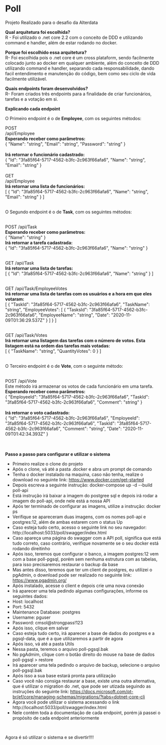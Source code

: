 # Poll

Projeto Realizado para o desafio da Alterdata

<b>Qual arquitetura foi escolhida?</b><br/>
R - Foi utilizado o .net core 2.2 com o conceito de DDD e utilizando command e handler, além de estar rodando no docker.

<b>Porque foi escolhido essa arquitetura?</b><br/>
R- Foi escolhida pois o .net core é um cross plataform, sendo facilmente colocado junto ao docker em qualquer ambiente, além do conceito de DDD utilizando command e handler, separando cada responsabilidade, dando facil entendimento e manutenção do código, bem como seu ciclo de vida facilmente utilizável.

<b>Quais endpoints foram desenvolvidos?</b><br/>
R- Foram criados três endpoints para a finalidade de criar funcionários, tarefas e a votação em si.

<b>Explicando cada endpoint</b>

O Primeiro endpoint é o de <b>Employee</b>, com os seguintes métodos:<br/>

POST<br/>
/api/Employee <br/>
<b>Esperando receber como parâmetros:</b><br/>
{
  "Name": "string",
  "Email": "string",
  "Password": "string"
}
<br/><br/>
<b>Irá retornar o funcionário cadastrado:</b>
<br/>
{
  "Id": "3fa85f64-5717-4562-b3fc-2c963f66afa6",
  "Name": "string",
  "Email": "string"
}
<br/><br/>
GET<br/>
/api/Employee<br/>
<b>Irá retornar uma lista de funcionários:</b><br/>
[
  {
    "Id": "3fa85f64-5717-4562-b3fc-2c963f66afa6",
    "Name": "string",
    "Email": "string"
  }
]
<br/><br/>

O Segundo endpoint é o de <b>Task</b>, com os seguintes métodos:<br/><br/>

POST
/api/Task <br />
<b>Esperando receber como parâmetros:</b><br/>
{
  "Name": "string"
}<br/>
<b>Irá retornar a tarefa cadastrada:</b>
<br/>
{
  "Id": "3fa85f64-5717-4562-b3fc-2c963f66afa6",
  "Name": "string"
}
<br/><br/>

GET
/api/Task<br/>
<b>Irá retornar uma lista de tarefas:</b><br/>
[
  {
    "Id": "3fa85f64-5717-4562-b3fc-2c963f66afa6",
    "Name": "string"
  }
]
<br/><br/>

GET
/api/Task/EmployeeVotes <br/>
<b>Irá retornar uma lista de tarefas com os usuários e a hora em que eles votaram:</b><br/>
[
  {
    "TaskId": "3fa85f64-5717-4562-b3fc-2c963f66afa6",
    "TaskName": "string",
    "EmployeeVotes": [
      {
        "TasksId": "3fa85f64-5717-4562-b3fc-2c963f66afa6",
        "EmployeeName": "string",
        "Date": "2020-11-09T01:36:29.537Z"
      }
    ]
  }
]
<br/><br/>

GET
/api/Task/Votes <br/>
<b>Irá retornar uma listagem das tarefas com o número de votos. Esta listagem está na ordem das tarefas mais votadas:</b><br/>
[
  {
    "TaskName": "string",
    "QuantityVotes": 0
  }
]
<br/><br/>

O Terceiro endpoint é o de <b>Vote</b>, com o seguinte método:<br/><br/>

POST
/api/Vote <br/>
Este método irá armazenar os votos de cada funcionário em uma tarefa.<br/>
<b>Esperando receber como parâmetros:</b><br/>
{
  "EmployeeId": "3fa85f64-5717-4562-b3fc-2c963f66afa6",
  "TaskId": "3fa85f64-5717-4562-b3fc-2c963f66afa6",
  "Comment": "string"
}
<br/><br/>
<b>Irá retornar o voto cadastrado:</b>
<br/>
{
  "Id": "3fa85f64-5717-4562-b3fc-2c963f66afa6",
  "EmployeeId": "3fa85f64-5717-4562-b3fc-2c963f66afa6",
  "TaskId": "3fa85f64-5717-4562-b3fc-2c963f66afa6",
  "Comment": "string",
  "Date": "2020-11-09T01:42:34.393Z"
}
<br/><br/><br/>

<b>Passo a passo para configurar e utilizar o sistema</b><br/>
- Primeiro realize o clone do projeto
- Após o clone, vá até a pasta .docker e abra um prompt de comando
- Tenha o docker instalado na maquina, caso não tenha, realize o download no seguinte link: https://www.docker.com/get-started
- Depois escreva a seguinte instrução:  docker-compose up -d --build poll-api
- Está instrução irá baixar a imagem do postgree sql e depois irá rodar a imagem do poll-api, onde nele está a nossa API
- Após ter terminado de configurar as imagens, utilize a instrução: docker ps
- Verifique se apareceram duas imagens, com os nomes poll-api e postgres:12, além de ambas estarem com o status Up
- Caso esteja tudo certo, acesso o seguinte link no seu navegador: http://localhost:5033/poll/swagger/index.html
- Caso apareça uma página do swagger com a API poll, significa que está tudo correto, caso contrário, verifique novamente se o seu docker está rodando direitinho
- Após isso, teremos que configurar o banco, a imagem postgres:12 vem com a base poll-pgsql, porém sem nenhuma estrutura com as tabelas, para isso precisaremos restaurar o backup da base
- Mas antes disso, teremos que ter um client de postgres, eu utilizei o pgAdmin, o download pode ser realizado no seguinte link: https://www.pgadmin.org/
- Após instalado, acesse o client e depois crie uma nova conexão
- Irá aparecer uma tela pedindo algumas configurações, informe os seguintes dados:
- Host: localhost
- Port: 5432
- Maintenance Database: postgres
- Username: pguser 
- Password: cmsol@strongpass!123
- Após isso, clique em salvar
- Caso esteja tudo certo, irá aparecer a base de dados do postgres e a pgsql-data, que é a que utilizaremos a partir de agora
- Após isso, vá até a pasta Utils
- Nessa pasta, teremos o arquivo poll-pgsql.bak
- No pgAdmim, clique com o botão direito do mouse na base de dados poll-pgsql > restore
- Irá aparecer uma tela pedindo o arquivo de backup, selecione o arquivo poll-pgsql.bak
- Após isso a sua base estará pronta para utilização
- Caso você não consiga restaurar a base, existe uma outra alternativa, que é utilizar o migration do .net, que pode ser utizada seguindo as instruções do seguinte link: https://docs.microsoft.com/pt-br/ef/core/managing-schemas/migrations/?tabs=dotnet-core-cli
- Agora você pode utilizar o sistema acessando o link http://localhost:5033/poll/swagger/index.html
- Nele contém toda a documentação de cada endpoint, porém já passei o propósito de cada endpoint anteriormente

<br/>

Agora é só utilizar o sistema e se divertir!!!!


